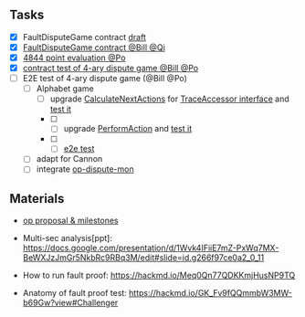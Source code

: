 ## Tasks
- [x] FaultDisputeGame contract [draft](https://github.com/ethstorage/optimism/pull/17/files)
- [x] [FaultDisputeGame contract @Bill @Qi](https://github.com/ethstorage/optimism/blob/develop/packages/contracts-bedrock/src/dispute/FaultDisputeGameN.sol)
- [x] [4844 point evaluation @Po](https://github.com/dajuguan/solidity/blob/main/eip-4844-kzg/hardhat/test/Lock.js)
- [x] [contract test of 4-ary dispute game @Bill @Po](https://github.com/ethstorage/optimism/blob/develop/packages/contracts-bedrock/test/dispute/FaultDisputeGameN.t.sol)
- [ ] E2E test of 4-ary dispute game (@Bill @Po)
  - [ ] Alphabet game
    - [ ] upgrade [CalculateNextActions](https://github.com/ethstorage/optimism/blob/78e1084ec14d3003cb9e546b9eb5a22db7408ac2/op-challenger/game/fault/agent.go#L101) for [TraceAccessor interface](https://github.com/ethstorage/optimism/blob/c41bb739f15005412f227a130474433e168faf8c/op-challenger/game/fault/trace/alphabet/provider.go#L46) and [test it](https://github.com/ethstorage/optimism/blob/78e1084ec14d3003cb9e546b9eb5a22db7408ac2/op-challenger/game/fault/solver/game_solver_test.go)
    - [ ] - [ ] upgrade [PerformAction](https://github.com/ethstorage/optimism/blob/78e1084ec14d3003cb9e546b9eb5a22db7408ac2/op-challenger/game/fault/responder/responder.go) and [test it](https://github.com/ethstorage/optimism/blob/fdf5bd0632e5e044292013e9212d3f249c444980/op-challenger/game/fault/solver/solver_test.go)
    - [ ] - [ ] [e2e test](https://github.com/ethstorage/optimism/blob/2586a82f6c270e86c766b2f895182c2c963e9ef5/op-e2e/faultproofs/output_alphabet_test.go)
  - [ ] adapt for Cannon
  - [ ] integrate [op-dispute-mon](https://github.com/ethereum-optimism/optimism/tree/develop/op-dispute-mon)
## Materials
- [op proposal & milestones](https://app.charmverse.io/op-grants/page-29596258544520615)

- Multi-sec analysis[ppt]: https://docs.google.com/presentation/d/1Wvk4IFiiE7mZ-PxWq7MX-BeWXJzJmGr5NkbRc9RBq3M/edit#slide=id.g266f97ce0a2_0_11
- How to run fault proof: https://hackmd.io/Meq0Qn77QDKKmjHusNP9TQ
- Anatomy of fault proof test: https://hackmd.io/GK_Fv9fQQmmbW3MW-b69Gw?view#Challenger
